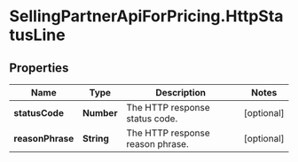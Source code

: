 # SellingPartnerApiForPricing.HttpStatusLine

## Properties

Name | Type | Description | Notes
------------ | ------------- | ------------- | -------------
**statusCode** | **Number** | The HTTP response status code. | [optional] 
**reasonPhrase** | **String** | The HTTP response reason phrase. | [optional] 


